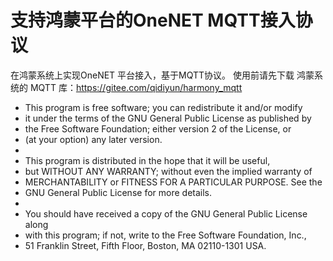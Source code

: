 # 支持鸿蒙平台的OneNET MQTT接入协议

在鸿蒙系统上实现OneNET 平台接入，基于MQTT协议。
使用前请先下载 鸿蒙系统的 MQTT 库：https://gitee.com/qidiyun/harmony_mqtt 

 *  This program is free software; you can redistribute it and/or modify
 *  it under the terms of the GNU General Public License as published by
 *  the Free Software Foundation; either version 2 of the License, or
 *  (at your option) any later version.
 *
 *  This program is distributed in the hope that it will be useful,
 *  but WITHOUT ANY WARRANTY; without even the implied warranty of
 *  MERCHANTABILITY or FITNESS FOR A PARTICULAR PURPOSE.  See the
 *  GNU General Public License for more details.
 *
 *  You should have received a copy of the GNU General Public License along
 *  with this program; if not, write to the Free Software Foundation, Inc.,
 *  51 Franklin Street, Fifth Floor, Boston, MA 02110-1301 USA.



